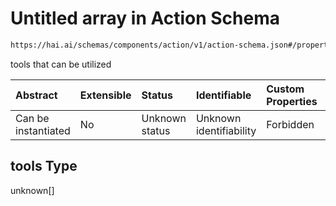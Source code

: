 # Untitled array in Action Schema

```txt
https://hai.ai/schemas/components/action/v1/action-schema.json#/properties/tools
```

tools that can be utilized

| Abstract            | Extensible | Status         | Identifiable            | Custom Properties | Additional Properties | Access Restrictions | Defined In                                                                                       |
| :------------------ | :--------- | :------------- | :---------------------- | :---------------- | :-------------------- | :------------------ | :----------------------------------------------------------------------------------------------- |
| Can be instantiated | No         | Unknown status | Unknown identifiability | Forbidden         | Allowed               | none                | [action.schema.json\*](../../out/components/action/v1/action.schema.json "open original schema") |

## tools Type

unknown\[]
